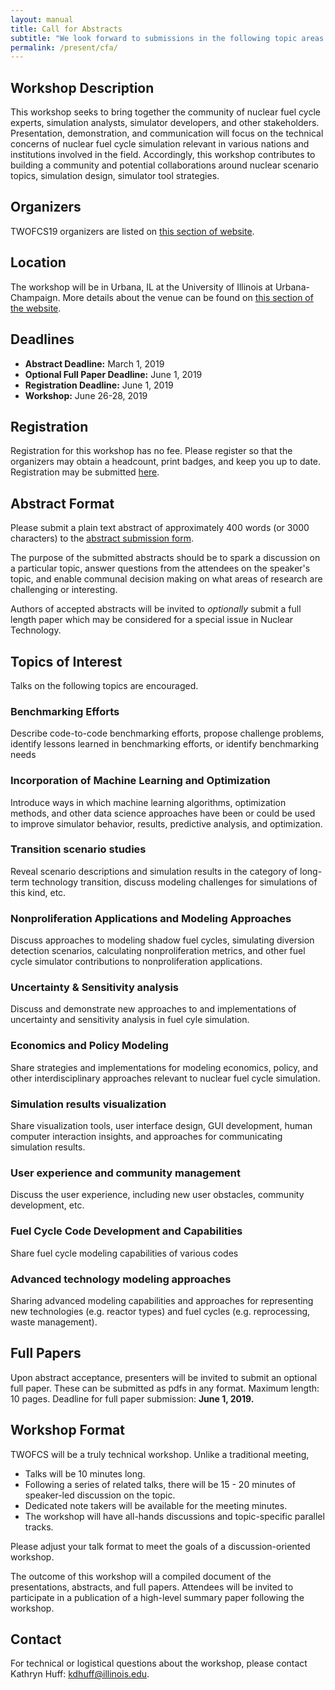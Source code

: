 ```yaml
---
layout: manual
title: Call for Abstracts
subtitle: "We look forward to submissions in the following topic areas."
permalink: /present/cfa/
---
```


## Workshop Description

This workshop seeks to bring together the community of nuclear fuel cycle 
experts, simulation analysts, simulator developers, and other stakeholders. 
Presentation, demonstration, and communication will focus on the technical 
concerns of nuclear fuel cycle simulation relevant in various nations and 
institutions involved in the field. Accordingly, this workshop contributes to 
building a community and potential collaborations around nuclear scenario 
topics, simulation design, simulator tool strategies. 

## Organizers

TWOFCS19 organizers are listed on [this section of website](../../about/organizers).

## Location

The workshop will be in Urbana, IL at the University of Illinois at 
Urbana-Champaign. More details about the venue can be found on [this section of 
the website](../../attend/location).

## Deadlines

- **Abstract Deadline:** March 1, 2019
- **Optional Full Paper Deadline:** June 1, 2019
- **Registration Deadline:** June 1, 2019
- **Workshop:** June 26-28, 2019

## Registration

Registration for this workshop has no fee. Please register so that the 
organizers may obtain a headcount, print badges, and keep you up to date. 
Registration may be submitted [here](../../attend/register). 

## Abstract Format

Please submit a plain text abstract of approximately 400 words (or 3000 
characters) to the [abstract submission form](../abstract).


The purpose of the submitted abstracts should be to spark a discussion on a 
particular topic, answer questions from the attendees on the speaker's topic, 
and enable communal decision making on what areas of research are challenging 
or interesting. 

Authors of accepted abstracts will be invited to *optionally* submit a full 
length paper which may be considered for a special issue in Nuclear Technology.


## Topics of Interest

Talks on the following topics are encouraged. 

### Benchmarking Efforts
Describe code-to-code benchmarking efforts, propose challenge problems, identify lessons learned in benchmarking efforts, or identify benchmarking needs
### Incorporation of Machine Learning and Optimization
Introduce ways in which machine learning algorithms, optimization methods, and other data science approaches have been or could be used to improve simulator behavior, results, predictive analysis, and optimization.
### Transition scenario studies
Reveal scenario descriptions and simulation results in the category of long-term technology transition, discuss modeling challenges for simulations of this kind, etc.
### Nonproliferation Applications and Modeling Approaches
Discuss approaches to modeling shadow fuel cycles, simulating diversion detection scenarios, calculating nonproliferation metrics, and other fuel cycle simulator contributions to nonproliferation applications.
### Uncertainty & Sensitivity analysis
Discuss and demonstrate new approaches to and implementations of uncertainty and sensitivity analysis in fuel cyle simulation.
### Economics and Policy Modeling
Share strategies and implementations for modeling economics, policy, and other interdisciplinary approaches relevant to nuclear fuel cycle simulation.
### Simulation results visualization
Share visualization tools, user interface design, GUI development, human computer interaction insights, and approaches for communicating simulation results.
### User experience and community management
Discuss the user experience, including new user obstacles, community development, etc.
### Fuel Cycle Code Development and Capabilities
Share fuel cycle modeling capabilities of various codes
### Advanced technology modeling approaches
Sharing advanced modeling capabilities and approaches for representing new technologies (e.g. reactor types) and fuel cycles (e.g. reprocessing, waste management).

## Full Papers

Upon abstract acceptance, presenters will be invited to submit an optional full paper.
These can be submitted as pdfs in any format. Maximum length: 10 pages. 
Deadline for full paper submission: **June 1, 2019.**

## Workshop Format

TWOFCS will be a truly technical workshop. Unlike a traditional meeting,

- Talks will be 10 minutes long.
- Following a series of related talks, there will be 15 - 20 minutes of speaker-led discussion on the topic.
- Dedicated note takers will be available for the meeting minutes.
- The workshop will have all-hands discussions and topic-specific parallel tracks.

Please adjust your talk format to meet the goals of a discussion-oriented workshop. 


The outcome of this workshop will a compiled document of the presentations, 
abstracts, and full papers. Attendees will be invited to participate in a 
publication of a high-level summary paper following the workshop. 


##  Contact

For technical or logistical questions about the workshop, please contact 
Kathryn Huff: [kdhuff@illinois.edu](mailto:kdhuff@illinois.edu).

